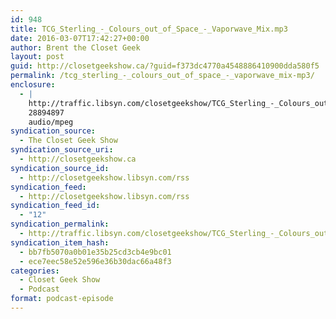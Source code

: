 ```yaml
---
id: 948
title: TCG_Sterling_-_Colours_out_of_Space_-_Vaporwave_Mix.mp3
date: 2016-03-07T17:42:27+00:00
author: Brent the Closet Geek
layout: post
guid: http://closetgeekshow.ca/?guid=f373dc4770a4548886410900dda580f5
permalink: /tcg_sterling_-_colours_out_of_space_-_vaporwave_mix-mp3/
enclosure:
  - |
    http://traffic.libsyn.com/closetgeekshow/TCG_Sterling_-_Colours_out_of_Space_-_Vaporwave_Mix.mp3
    28894897
    audio/mpeg
syndication_source:
  - The Closet Geek Show
syndication_source_uri:
  - http://closetgeekshow.ca
syndication_source_id:
  - http://closetgeekshow.libsyn.com/rss
syndication_feed:
  - http://closetgeekshow.libsyn.com/rss
syndication_feed_id:
  - "12"
syndication_permalink:
  - http://traffic.libsyn.com/closetgeekshow/TCG_Sterling_-_Colours_out_of_Space_-_Vaporwave_Mix.mp3
syndication_item_hash:
  - bb7fb5070a0b01e35b25cd3cb4e9bc01
  - ece7eec58e52e596e36b30dac66a48f3
categories:
  - Closet Geek Show
  - Podcast
format: podcast-episode
---
```

